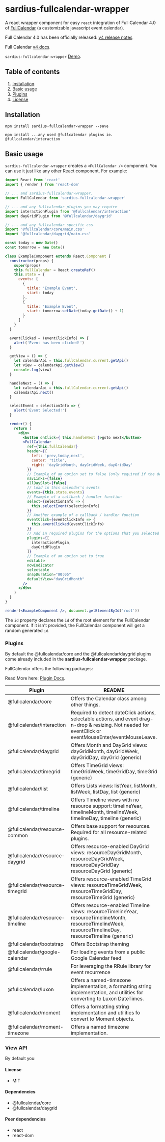 # sardius-fullcalendar-wrapper

A react wrapper component for easy `react` integration of Full Calendar 4.0 of [FullCalendar](https://fullcalendar.io/) (a customizable javascript event calendar). 

Full Calendar 4.0 has been officially released: [v4 release notes](https://fullcalendar.io/blog/2019/03/v4-officially-released).

Full Calendar [v4 docs](https://fullcalendar.io/docs#toc).

`sardius-fullcalendar-wrapper` [Demo](https://joshuaruff.github.io/fullCalendar_examples/).

## Table of contents
1. [Installation](#installation)
2. [Basic usage](#basic-usage)
3. [Plugins](#plugins)
4. [License](#license)


## Installation 

`npm install sardius-fullcalendar-wrapper --save`

`npm install ...any used @fullcalendar plugins ie. @fullcalendar/interaction`

## Basic usage

`sardius-fullcalendar-wrapper` creates a `<FullCalendar />` component. You can use it just like any other React component. For example:
 
```jsx
import React from 'react'
import { render } from 'react-dom'

// ... and sardius-fullcalendar-wrapper.
import FullCalendar from 'sardius-fullcalendar-wrapper'

// ... and any fullcalendar plugins you may require
import interactionPlugin from '@fullcalendar/interaction'
import dayGridPlugin from '@fullcalendar/daygrid'

// ... and any fullcalendar specific css
import '@fullcalendar/core/main.css'
import '@fullcalendar/daygrid/main.css'

const today = new Date()
const tomorrow = new Date()

class ExampleComponent extends React.Component {
  constructor(props) {
    super(props)
    this.fullCalendar = React.createRef()
    this.state = {
      events: [
        {
          title: 'Example Event',
          start: today
        },
        {
          title: 'Example Event',
          start: tomorrow.setDate(today.getDate() + 1)
        }
      ]
    }
  }

  eventClicked = (eventClickInfo) => {
    alert('Event has been clicked!')
  }

  getView = () => {
    let calendarApi = this.fullCalendar.current.getApi()
    let view = calendarApi.getView()
    console.log(view)
  }

  handleNext = () => {
    let calendarApi = this.fullCalendar.current.getApi()
    calendarApi.next()
  }

  selectEvent = selectionInfo => {
    alert('Event Selected!')
  }

  render() {
    return (
      <div>
        <button onClick={ this.handleNext }>goto next</button>
        <FullCalendar
          ref={this.fullCalendar}
          header={{
            left: 'prev,today,next',
            center: 'title',
            right: 'dayGridMonth, dayGridWeek, dayGridDay'
          }}
          // Example of an option set to false (only required if the default is true)
          navLinks={false}
          allDaySlot={false}
          // Load in this calendar's events
          events={this.state.events}
          // Example of a callback / handler function
          select={selectionInfo => {
            this.selectEvent(selectionInfo)
          }}
          // Another example of a callback / handler function
          eventClick={eventClickInfo => {
            this.eventClicked(eventClickInfo)
          }}
          // Add in required plugins for the options that you selected above
          plugins={[
            interactionPlugin,
            dayGridPlugin
          ]}
          // Example of an option set to true
          editable
          nowIndicator
          selectable
          snapDuration="00:05"
          defaultView="dayGridMonth"
        />
      </div>
    )
  }
}

render(<ExampleComponent />, document.getElementById('root'))
```

The `id` property declares the `id` of the root element for the FullCalendar component. 
If it isn't provided, the FullCalendar component will get a random generated `id`.

### Plugins

By default the @fullcalendar/core and the @fullcalendar/daygrid plugins 
come already included in the **sardius-fullcalendar-wrapper** package. 

FullCalendar offers the following packages:

Read More here: [Plugin Docs](https://fullcalendar.io/docs/plugin-index).

| Plugin | README |
| ------ | ------ |
| @fullcalendar/core | Offers the Calendar class among other things. |
| @fullcalendar/interaction | Required to detect dateClick actions, selectable actions, and event drag-n-drop & resizing. Not needed for eventClick or eventMouseEnter/eventMouseLeave.|
| @fullcalendar/daygrid | Offers Month and DayGrid views: dayGridMonth, dayGridWeek, dayGridDay, dayGrid (generic) |
| @fullcalendar/timegrid | Offers TimeGrid views: timeGridWeek, timeGridDay, timeGrid (generic) |
| @fullcalendar/list | Offers Lists views: listYear, listMonth, listWeek, listDay, list (generic) |
| @fullcalendar/timeline | Offers Timeline views with no resource support: timelineYear, timelineMonth, timelineWeek, timelineDay, timeline (generic)|
| @fullcalendar/resource-common | Offers base support for resources. Required for all resource-related plugins. |
| @fullcalendar/resource-daygrid | Offers resource-enabled DayGrid views: resourceDayGridMonth, resourceDayGridWeek, resourceDayGridDay resourceDayGrid (generic) |
| @fullcalendar/resource-timegrid | Offers resource-enabled TimeGrid views: resourceTimeGridWeek, resourceTimeGridDay, resourceTimeGrid (generic) |
| @fullcalendar/resource-timeline | Offers resource-enabled Timeline views: resourceTimelineYear, resourceTimelineMonth, resourceTimelineWeek, resourceTimelineDay, resourceTimeline (generic) |
| @fullcalendar/bootstrap | Offers Bootstrap theming |
| @fullcalendar/google-calendar | For loading events from a public Google Calendar feed	 |
| @fullcalendar/rrule | For leveraging the RRule library for event recurrence |
| @fullcalendar/luxon | Offers a named-timezone implementation, a formatting string implementation, and utilities for converting to Luxon DateTimes. |
| @fullcalendar/moment | Offers a formatting string implementation and utilities fo convert to Moment objects. |
| @fullcalendar/moment-timezone | Offers a named timezone implementation. |

### View API
  By default you 

#### License 
* MIT

#### Dependencies

* @fullcalendar/core
* @fullcalendar/daygrid

#### Peer dependencies 

* react
* react-dom
